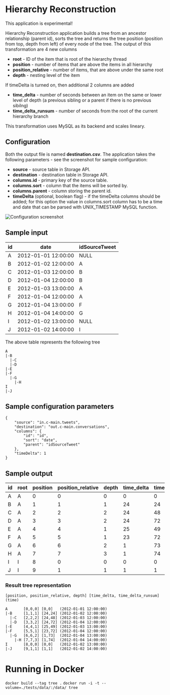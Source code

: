 Hierarchy Reconstruction 
==================

This application is experimental!

Hierarchy Reconstruction application builds a tree from an ancestor relationship (parent id), sorts the tree and returns the tree position (position from top, depth from left) of every node of the tree. The output of this transformation are 4 new columns

- **root** - ID of the item that is root of the hierarchy thread
- **position** - number of items that are above the items in all hierarchy
- **position_relative** - number of items, that are above under the same root
- **depth** - nesting level of the item

If timeDelta is turned on, then additional 2 columns are added
 
- **time_delta** - number of seconds between an item on the same or lower level of depth (a previous sibling or a parent if there is no previous sibilng)
- **time_delta_runsum** - number of seconds from the root of the current hierarchy branch

This transformation uses MySQL as its backend and scales lineary.

Configuration
-------------------

Both the output file is named **destination.csv**. The application takes the following parameters - see the screenshot for sample configuration:

- **source** - source table in Storage API.
- **destination** - destination table in Storage API.
- **columns.id** - primary key of the source table.
- **columns.sort** - column that the items will be sorted by.
- **columns.parent** - column storing the parent id.
- **timeDelta** (optional, boolean flag) - if the timeDelta columns should be added; for this option the value in columns.sort column has to be a time and date that can be parsed with UNIX_TIMESTAMP MySQL function.

![Configuration screenshot](https://github.com/keboola/php-custom-application-hierarchy/blob/master/doc/screenshot.png)

Sample input 
-------------------

id|date|idSourceTweet
---|---|---
A|2012-01-01 12:00:00|NULL
B|2012-01-02 12:00:00|A
C|2012-01-03 12:00:00|B
D|2012-01-04 12:00:00|B
E|2012-01-03 13:00:00|A
F|2012-01-04 12:00:00|A
G|2012-01-04 13:00:00|F
H|2012-01-04 14:00:00|G
I|2012-01-02 13:00:00|NULL
J|2012-01-02 14:00:00|I

The above table represents the following tree

```
A    
|-B  
  |-C
  |-D
|-E  
|-F  
  |-G
    |-H 
I
|-J
```


Sample configuration parameters
-------------------

```
{ 
    "source": "in.c-main.tweets", 
    "destination": "out.c-main.conversations", 
    "columns": {
        "id": "id",
        "sort": "date",
        "parent": "idSourceTweet"
    },
    "timeDelta": 1
}
```

Sample output
-------------------

id|root|position|position_relative|depth|time_delta|time_delta_runsum
---|---|---|---|---|---|---
A|A|0|0|0|0|0
B|A|1|1|1|24|24
C|A|2|2|2|24|48
D|A|3|3|2|24|72
E|A|4|4|1|25|49
F|A|5|5|1|23|72
G|A|6|6|2|1|73
H|A|7|7|3|1|74
I|I|8|0|0|0|0
J|I|9|1|1|1|1

### Result tree representation

```
[position, position_relative, depth] [time_delta, time_delta_runsum]    (time) 

A       [0,0,0] [0,0]   (2012-01-01 12:00:00) 
|-B     [1,1,1] [24,24] (2012-01-02 12:00:00) 
  |-C   [2,2,2] [24,48] (2012-01-03 12:00:00) 
  |-D   [3,3,2] [24,72] (2012-01-04 12:00:00) 
|-E     [4,4,1] [25,49] (2012-01-03 13:00:00) 
|-F     [5,5,1] [23,72] (2012-01-04 12:00:00) 
  |-G   [6,6,2] [1,73]  (2012-01-04 13:00:00) 
    |-H [7,7,3] [1,74]  (2012-01-04 14:00:00) 
I       [8,0,0] [0,0]   (2012-01-02 13:00:00) 
|-J     [9,1,1] [1,1]   (2012-01-02 14:00:00) 
```

Running in Docker
=================

`docker build --tag tree .`
`docker run -i -t --volume=./tests/data/:/data/ tree`
